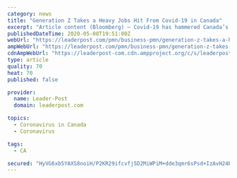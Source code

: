 ```yaml
---
category: news
title: "Generation Z Takes a Heavy Jobs Hit From Covid-19 in Canada"
excerpt: "Article content (Bloomberg) — Covid-19 has hammered Canada’s labor market from all sides. But it’s the youngest workers who are taking the greatest hit and will pay the stee"
publishedDateTime: 2020-05-08T19:51:00Z
webUrl: "https://leaderpost.com/pmn/business-pmn/generation-z-takes-a-heavy-jobs-hit-from-covid-19-in-canada/wcm/4599c783-a12c-4476-a7c7-572a2ee4e409/"
ampWebUrl: "https://leaderpost.com/pmn/business-pmn/generation-z-takes-a-heavy-jobs-hit-from-covid-19-in-canada/wcm/4599c783-a12c-4476-a7c7-572a2ee4e409/amp/"
cdnAmpWebUrl: "https://leaderpost-com.cdn.ampproject.org/c/s/leaderpost.com/pmn/business-pmn/generation-z-takes-a-heavy-jobs-hit-from-covid-19-in-canada/wcm/4599c783-a12c-4476-a7c7-572a2ee4e409/amp/"
type: article
quality: 70
heat: 70
published: false

provider:
  name: Leader-Post
  domain: leaderpost.com

topics:
  - Coronavirus in Canada
  - Coronavirus

tags:
  - CA

secured: "HyVG6xb5YAXS8noiH/P2KR29ifcvfj5D2MiWPiM+dde3qmr6sPsd+IzAvH24B1g4y9xBbx30D/fU8Gni0SPJQP/D4tgQqNAfylgWHw+VEtTCrbY4QNEqd2jwUxN7YLcJKMfCmD2TiIznxIfu9lKqmtIcMxYwUgw61N6dNaIAtFL34ieZA+FwteGqKooyuQTSbRhJPOF/uaN0y798REZ5EW2zGE0PKxyjeZQ7Q2PEHX63Nx443QytO2boMqZUQKqO7XXld0iTK+A5BarH3nlxRiH2UyFVmSZUOzlUkYsSHodn8RYFYWh4SB3FVmGr4vsg;Jookc5kNK6bgroUW4QRrVQ=="
---
```


